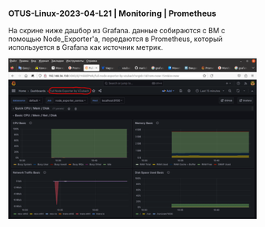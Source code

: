 ### OTUS-Linux-2023-04-L21 | Monitoring | Prometheus ###

На скрине ниже дашбор из Grafana. данные собираются с ВМ с помощью Node_Exporter'а, передаются в Prometheus, который используется в Grafana как источник метрик.  

![Grafana_Screen](Grafana-Window.png)
